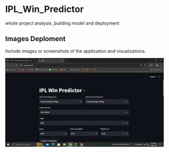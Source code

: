 # IPL_Win_Predictor
whole project analysis ,building model and deployment
## Images Deploment
Include images or screenshots of the application and visualizations.

<img src="https://github.com/rpjinu/IPL_Win_Predictor/blob/main/deploy_image1.png" width="900">
